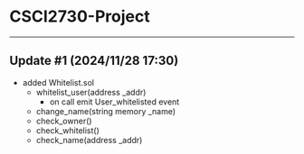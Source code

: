 # CSCI2730-Project
***
## Update #1 (2024/11/28 17:30)   

- added Whitelist.sol
    - whitelist_user(address _addr)  
        - on call emit User_whitelisted event
    - change_name(string memory _name)
    - check_owner()
    - check_whitelist()
    - check_name(address _addr)